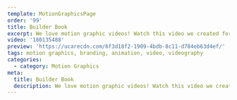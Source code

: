 ```yaml
---
template: MotionGraphicsPage
order: '99'
title: Builder Book
excerpt: We love motion graphic videos! Watch this video we created for BuilderBook.com.au using only motion graphics.
video: '180135488'
preview: 'https://ucarecdn.com/6f3d18f2-1909-4bdb-8c11-d784eb63d4ef/'
tags: motion graphics, branding, animation, video, videography
categories:
  - category: Motion Graphics
meta:
  title: Builder Book
  description: We love motion graphic videos! Watch this video we created for BuilderBook.com.au using only motion graphics.
---
```

